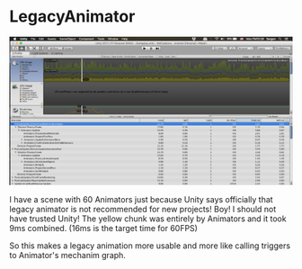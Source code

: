 # LegacyAnimator

![screenshot](ss.png)

I have a scene with 60 Animators just because Unity says officially that legacy animator is not recommended for new projects! Boy! I should not have trusted Unity! The yellow chunk was entirely by Animators and it took 9ms combined. (16ms is the target time for 60FPS)

So this makes a legacy animation more usable and more like calling triggers to Animator's mechanim graph.